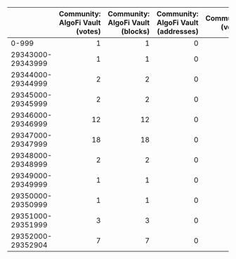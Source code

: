 |                   |   Community: AlgoFi Vault (votes) |   Community: AlgoFi Vault (blocks) |   Community: AlgoFi Vault (addresses) |   Community (votes) |   Community (blocks) |   Community (addresses) |   foundation (votes) |   foundation (blocks) |   foundation (addresses) |
|:------------------|----------------------------------:|-----------------------------------:|--------------------------------------:|--------------------:|---------------------:|------------------------:|---------------------:|----------------------:|-------------------------:|
| 0-999             |                                 1 |                                  1 |                                     0 |                   0 |                    0 |                       0 |                    0 |                     0 |                        0 |
| 29343000-29343999 |                                 1 |                                  1 |                                     0 |                   2 |                    2 |                       0 |                  606 |                   431 |                        0 |
| 29344000-29344999 |                                 2 |                                  2 |                                     0 |                   3 |                    3 |                       0 |                 1159 |                   991 |                        0 |
| 29345000-29345999 |                                 2 |                                  2 |                                     0 |                   1 |                    1 |                       0 |                 1509 |                   999 |                        0 |
| 29346000-29346999 |                                12 |                                 12 |                                     0 |                   1 |                    1 |                       0 |                 1325 |                   992 |                        0 |
| 29347000-29347999 |                                18 |                                 18 |                                     0 |                   1 |                    1 |                       0 |                 1119 |                   969 |                        0 |
| 29348000-29348999 |                                 2 |                                  2 |                                     0 |                   1 |                    1 |                       0 |                 1188 |                   995 |                        0 |
| 29349000-29349999 |                                 1 |                                  1 |                                     0 |                   1 |                    1 |                       0 |                 1180 |                  1000 |                        0 |
| 29350000-29350999 |                                 1 |                                  1 |                                     0 |                   2 |                    2 |                       0 |                 1288 |                  1000 |                        0 |
| 29351000-29351999 |                                 3 |                                  3 |                                     0 |                   2 |                    2 |                       0 |                 1272 |                  1000 |                        0 |
| 29352000-29352904 |                                 7 |                                  7 |                                     0 |                   1 |                    1 |                       0 |                 1020 |                   904 |                        0 |